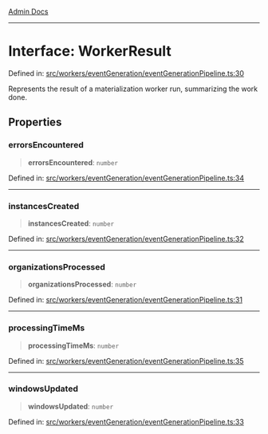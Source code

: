 [Admin Docs](/)

***

# Interface: WorkerResult

Defined in: [src/workers/eventGeneration/eventGenerationPipeline.ts:30](https://github.com/Sourya07/talawa-api/blob/583d62db9438de398bb9012a4a2617e2cb268b08/src/workers/eventGeneration/eventGenerationPipeline.ts#L30)

Represents the result of a materialization worker run, summarizing the work done.

## Properties

### errorsEncountered

> **errorsEncountered**: `number`

Defined in: [src/workers/eventGeneration/eventGenerationPipeline.ts:34](https://github.com/Sourya07/talawa-api/blob/583d62db9438de398bb9012a4a2617e2cb268b08/src/workers/eventGeneration/eventGenerationPipeline.ts#L34)

***

### instancesCreated

> **instancesCreated**: `number`

Defined in: [src/workers/eventGeneration/eventGenerationPipeline.ts:32](https://github.com/Sourya07/talawa-api/blob/583d62db9438de398bb9012a4a2617e2cb268b08/src/workers/eventGeneration/eventGenerationPipeline.ts#L32)

***

### organizationsProcessed

> **organizationsProcessed**: `number`

Defined in: [src/workers/eventGeneration/eventGenerationPipeline.ts:31](https://github.com/Sourya07/talawa-api/blob/583d62db9438de398bb9012a4a2617e2cb268b08/src/workers/eventGeneration/eventGenerationPipeline.ts#L31)

***

### processingTimeMs

> **processingTimeMs**: `number`

Defined in: [src/workers/eventGeneration/eventGenerationPipeline.ts:35](https://github.com/Sourya07/talawa-api/blob/583d62db9438de398bb9012a4a2617e2cb268b08/src/workers/eventGeneration/eventGenerationPipeline.ts#L35)

***

### windowsUpdated

> **windowsUpdated**: `number`

Defined in: [src/workers/eventGeneration/eventGenerationPipeline.ts:33](https://github.com/Sourya07/talawa-api/blob/583d62db9438de398bb9012a4a2617e2cb268b08/src/workers/eventGeneration/eventGenerationPipeline.ts#L33)
